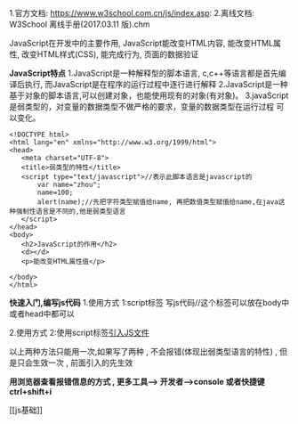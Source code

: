 1.官方文档: https://www.w3school.com.cn/js/index.asp:
2.离线文档: W3School 离线手册(2017.03.11 版).chm

JavaScript在开发中的主要作用, JavaScript能改变HTML内容, 能改变HTML属性, 改变HTML样式(CSS), 能完成行为, 页面的数据验证

**JavaScript特点**
1.JavaScript是一种解释型的脚本语言, c,c++等语言都是首先编译后执行, 而JavaScript是在程序的运行过程中逐行进行解释
2.JavaScript是一种基于对象的脚本语言,可以创建对象，也能使用现有的对象(有对象)。
3.javaScript 是弱类型的，对变量的数据类型不做严格的要求，变量的数据类型在运行过程
可以变化。
 ```
 <!DOCTYPE html>  
<html lang="en" xmlns="http://www.w3.org/1999/html">  
<head>  
    <meta charset="UTF-8">  
    <title>弱类型的特性</title>  
    <script type="text/javascript">//表示此脚本语言是javascript的  
        var name="zhou";  
        name=100;  
        alert(name);//先把字符类型赋值给name, 再把数值类型赋值给name,在java这种强制性语言是不同的,他是弱类型语言  
    </script>  
</head>  
<body>  
    <h2>JavaScript的作用</h2>  
    <d></d>  
    <p>能改变HTML属性值</p>  
  
</body>  
</html>
```

**快速入门,编写js代码**
1.使用方式 1:script标签 写js代码//这个标签可以放在body中或者head中都可以

2.使用方式 2:使用script标签[引入JS文件](html常用标签)

以上两种方法只能用一次,如果写了两种 , 不会报错(体现出弱类型语言的特性) , 但是只会生效一次 , 前面引入的先生效

**用浏览器查看报错信息的方式 , 更多工具--> 开发者-->console 或者快捷键 ctrl+shift+i**

[[js基础]]



